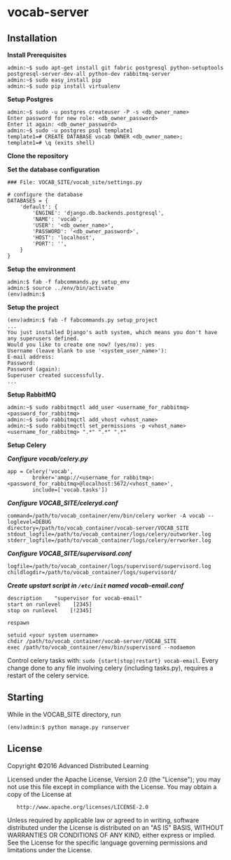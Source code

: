 # vocab-server

## Installation

**Install Prerequisites**

    admin:~$ sudo apt-get install git fabric postgresql python-setuptools postgresql-server-dev-all python-dev rabbitmq-server
    admin:~$ sudo easy_install pip
    admin:~$ sudo pip install virtualenv

**Setup Postgres**

    admin:~$ sudo -u postgres createuser -P -s <db_owner_name>
    Enter password for new role: <db_owner_password>
    Enter it again: <db_owner_password>
    admin:~$ sudo -u postgres psql template1
    template1=# CREATE DATABASE vocab OWNER <db_owner_name>;
    template1=# \q (exits shell)

**Clone the repository**

**Set the database configuration**

	### File: VOCAB_SITE/vocab_site/settings.py
	
	# configure the database
	DATABASES = {
    	'default': {
    	    'ENGINE': 'django.db.backends.postgresql',
	        'NAME': 'vocab',
	        'USER': '<db_owner_name>',
	        'PASSWORD': '<db_owner_password>',
	        'HOST': 'localhost',
	        'PORT': '',
	    }
	}

**Setup the environment**

    admin:$ fab -f fabcommands.py setup_env
    admin:$ source ../env/bin/activate
    (env)admin:$

**Setup the project**

    (env)admin:$ fab -f fabcommands.py setup_project
    ...
    You just installed Django's auth system, which means you don't have any superusers defined.
	Would you like to create one now? (yes/no): yes
	Username (leave blank to use '<system_user_name>'): 
	E-mail address:
	Password:
	Password (again): 
	Superuser created successfully.
	...

**Setup RabbitMQ**
   
   ```
   admin:~$ sudo rabbitmqctl add_user <username_for_rabbitmq> <password_for_rabbitmq>
   admin:~$ sudo rabbitmqctl add_vhost <vhost_name>
   admin:~$ sudo rabbitmqctl set_permissions -p <vhost_name> <username_for_rabbitmq> ".*" ".*" ".*"
   ```

**Setup Celery**

***Configure vocab/celery.py***

    app = Celery('vocab',
			broker='amqp://<username_for_rabbitmq>:<password_for_rabbitmq>@localhost:5672/<vhost_name>',
			include=['vocab.tasks'])

***Configure VOCAB_SITE/celeryd.conf***

   ```
   command=/path/to/vocab_container/env/bin/celery worker -A vocab --loglevel=DEBUG
   directory=/path/to/vocab_container/vocab-server/VOCAB_SITE
   stdout_logfile=/path/to/vocab_container/logs/celery/outworker.log
   stderr_logfile=/path/to/vocab_container/logs/celery/errworker.log
   ```

***Configure VOCAB_SITE/supervisord.conf***

   ```
   logfile=/path/to/vocab_container/logs/supervisord/supervisord.log
   childlogdir=/path/to/vocab_container/logs/supervisord/
   ```

***Create upstart script in `/etc/init` named vocab-email.conf***

   ```
   description    "supervisor for vocab-email"
   start on runlevel    [2345]
   stop on runlevel    [!2345]

   respawn

   setuid <your system username>
   chdir /path/to/vocab_container/vocab-server/VOCAB_SITE
   exec /path/to/vocab_container/env/bin/supervisord --nodaemon
   ```

Control celery tasks with: `sudo {start|stop|restart} vocab-email`. Every change done to any file involving celery (including tasks.py), requires a restart of the celery service.

## Starting

While in the VOCAB_SITE directory, run

    (env)admin:$ python manage.py runserver
    
## License
   Copyright &copy;2016 Advanced Distributed Learning

   Licensed under the Apache License, Version 2.0 (the "License");
   you may not use this file except in compliance with the License.
   You may obtain a copy of the License at

       http://www.apache.org/licenses/LICENSE-2.0

   Unless required by applicable law or agreed to in writing, software
   distributed under the License is distributed on an "AS IS" BASIS,
   WITHOUT WARRANTIES OR CONDITIONS OF ANY KIND, either express or implied.
   See the License for the specific language governing permissions and
   limitations under the License.

